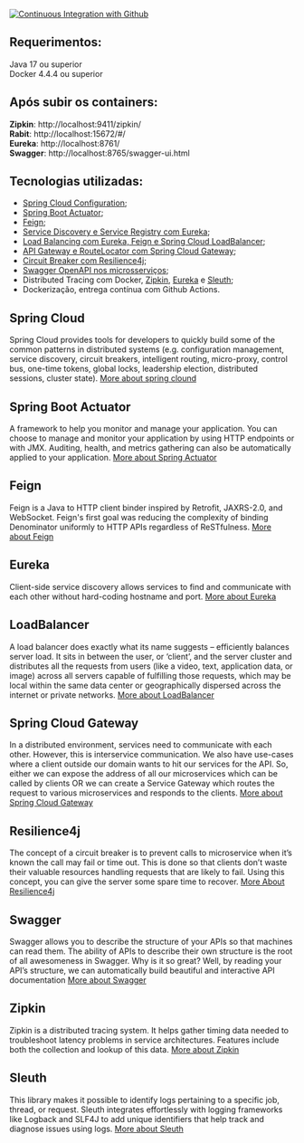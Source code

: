 [![Continuous Integration with Github](https://github.com/lwbaleeiro/micro-services/actions/workflows/docker-publish.yml/badge.svg)](https://github.com/lwbaleeiro/micro-services/actions/workflows/docker-publish.yml)

## Requerimentos:
Java 17 ou superior \
Docker 4.4.4 ou superior

## Após subir os containers:
**Zipkin**: http://localhost:9411/zipkin/ \
**Rabit**: http://localhost:15672/#/ \
**Eureka**: http://localhost:8761/ \
**Swagger**: http://localhost:8765/swagger-ui.html

## Tecnologias utilizadas: 
- [Spring Cloud Configuration](#spring-cloud);
- [Spring Boot Actuator](#spring-boot-actuator);
- [Feign](#feign);
- [Service Discovery e Service Registry com Eureka](#eureka);
- [Load Balancing com Eureka, Feign e Spring Cloud LoadBalancer](#loadBalancer);
- [API Gateway e RouteLocator com Spring Cloud Gateway](#spring-cloud-gateway);
- [Circuit Breaker com Resilience4j](#resilience4j);
- [Swagger OpenAPI nos microsserviços](#swagger);
- Distributed Tracing com Docker, [Zipkin](#zipkin), [Eureka](#eureka) e [Sleuth](#sleuth);
- Dockerização, entrega contínua com Github Actions.


## Spring Cloud
Spring Cloud provides tools for developers to quickly build some of the common patterns in distributed systems (e.g. configuration management, service discovery, circuit breakers, intelligent routing, micro-proxy, control bus, one-time tokens, global locks, leadership election, distributed sessions, cluster state). [More about spring clound](https://spring.io/projects/spring-cloud#overview) 

## Spring Boot Actuator
A framework to help you monitor and manage your application. You can choose to manage and monitor your application by using HTTP endpoints or with JMX. Auditing, health, and metrics gathering can also be automatically applied to your application. [More about Spring Actuator](https://docs.spring.io/spring-boot/docs/2.5.6/reference/html/actuator.html)

## Feign
Feign is a Java to HTTP client binder inspired by Retrofit, JAXRS-2.0, and WebSocket. Feign's first goal was reducing the complexity of binding Denominator uniformly to HTTP APIs regardless of ReSTfulness. [More about Feign](https://github.com/OpenFeign/feign)

## Eureka
Client-side service discovery allows services to find and communicate with each other without hard-coding hostname and port. [More about Eureka](https://spring.io/projects/spring-cloud-netflix)

## LoadBalancer
A load balancer does exactly what its name suggests – efficiently balances server load. It sits in between the user, or ‘client’, and the server cluster and distributes all the requests from users (like a video, text, application data, or image) across all servers capable of fulfilling those requests, which may be local within the same data center or geographically dispersed across the internet or private networks. [More about LoadBalancer](https://www.loadbalancer.org/blog/what-is-a-load-balancer/)

## Spring Cloud Gateway
In a distributed environment, services need to communicate with each other. However, this is interservice communication. We also have use-cases where a client outside our domain wants to hit our services for the API. So, either we can expose the address of all our microservices which can be called by clients OR we can create a Service Gateway which routes the request to various microservices and responds to the clients. [More about Spring Cloud Gateway](https://tanzu.vmware.com/developer/guides/scg-what-is/)

## Resilience4j
The concept of a circuit breaker is to prevent calls to microservice when it’s known the call may fail or time out. This is done so that clients don’t waste their valuable resources handling requests that are likely to fail. Using this concept, you can give the server some spare time to recover. [More About Resilience4j](https://medium.com/bliblidotcom-techblog/resilience4j-circuit-breaker-implementation-on-spring-boot-9f8d195a49e0)

## Swagger
Swagger allows you to describe the structure of your APIs so that machines can read them. The ability of APIs to describe their own structure is the root of all awesomeness in Swagger. Why is it so great? Well, by reading your API’s structure, we can automatically build beautiful and interactive API documentation [More about Swagger](https://swagger.io/docs/specification/2-0/what-is-swagger/)

##  Zipkin
Zipkin is a distributed tracing system. It helps gather timing data needed to troubleshoot latency problems in service architectures. Features include both the collection and lookup of this data. [More about Zipkin](https://zipkin.io/)

## Sleuth
This library makes it possible to identify logs pertaining to a specific job, thread, or request. Sleuth integrates effortlessly with logging frameworks like Logback and SLF4J to add unique identifiers that help track and diagnose issues using logs. [More about Sleuth](https://www.baeldung.com/spring-cloud-sleuth-single-application)
